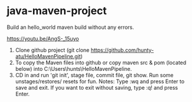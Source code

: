 # java-maven-project

Build an hello_world maven build without any errors.

https://youtu.be/AngS-_15uyo

1. Clone github project (git clone https://github.com/hunty-atu/HelloMavenPipeline.git)
2. To copy the Maven files into github or copy maven src & pom (located below) into C:\Users\hunts\HelloMavenPipeline.
3. CD in and run 'git init', stage file, commit file, git show. Run some unstages/restores/ resets for fun.
Notes:
Type :wq and press Enter to save and exit.
If you want to exit without saving, type :q! and press Enter.
